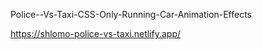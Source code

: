 Police--Vs-Taxi-CSS-Only-Running-Car-Animation-Effects


https://shlomo-police-vs-taxi.netlify.app/
